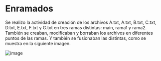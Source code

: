 # Enramados

Se realizo la actividad de creación de los archivos A.txt, A.txt, B.txt, C.txt, D.txt, E.txt, F.txt y G.txt en tres ramas distintas: main, rama1 y rama2. También se creaban, modificaban y borraban los archivos en diferentes puntos de las ramas. Y también se fusionaban las distintas, como se muestra en la siguiente imagen.

![image](https://user-images.githubusercontent.com/114112431/196083154-1fdd64f8-89cf-4f51-9995-e6ba5cf0492e.png)
